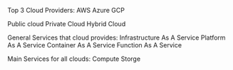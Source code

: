 Top 3 Cloud Providers:
AWS
Azure
GCP

Public cloud
Private Cloud
Hybrid Cloud


General Services that cloud provides:
Infrastructure As A Service
Platform As A Service
Container As A Service
Function As A Service


Main Services for all clouds:
Compute
Storge
